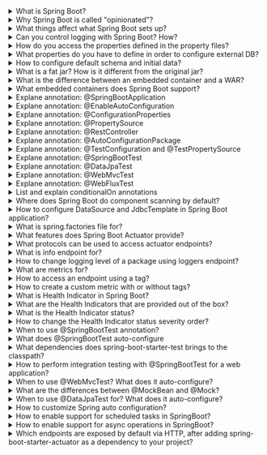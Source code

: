 <details>
  <summary>What is Spring Boot?</summary>

Spring Boot is an open-source framework designed to simplify the development of Spring-based applications.

Key Features
- Auto-Configuration: Automatically configures your application based on the dependencies you include, reducing boilerplate code.
- Embedded Servers: Comes with embedded servers like Tomcat or Jetty, allowing you to run applications as standalone executable JARs (not WARs).
- Microservices Support: Ideal for building microservices with features from Spring Cloud.
- Production-Ready: Includes Actuator for monitoring and managing applications, and supports externalized configuration for different environments.
- Developer Tools: Spring Initializr helps quickly generate Spring Boot projects with necessary dependencies.

Benefits
- Reduced Configuration: Uses sensible defaults to minimize the need for manual setup.
- Simplified Deployment: Runs on embedded servers, making it easy to deploy anywhere.

Cons:
- Memory Consumption
- Startup Time
</details>

<details>
  <summary>Why Spring Boot is called "opinionated"?</summary>
  Spring Boot is considered "opinionated" because it provides a set of conventions and default configurations that guide developers towards best practices and streamline the development process.
</details>

<details>
  <summary>What things affect what Spring Boot sets up?</summary>

- Dependencies: The libraries included in your pom.xml or build.gradle files trigger specific auto-configurations.
- Properties: Settings in application.properties or application.yml override default configurations.
- Environment: Profiles and environment-specific configurations can alter setups.
</details>

<details>
  <summary>Can you control logging with Spring Boot? How?</summary>

application.properties: 
logging.level.root=INFO
logging.level.org.springframework.web=DEBUG
logging.file.name=myapp.log
logging.pattern.console=%d{yyyy-MM-dd HH:mm:ss} - %msg%n
Spring Boot uses Logback by default. You can customize Logback settings with a logback-spring.xml or logback.xml file in the src/main/resources directory.

</details>

<details>
  <summary>How do you access the properties defined in the property files?</summary>

- @Value("${my.property.key}") - on field level
- @ConfigurationProperties(prefix = "my") - on class level - on bean
- env.getProperty("my.property.key");

</details>


<details>
  <summary>What properties do you have to define in order to configure external DB?</summary>

- spring.datasource.url: The JDBC URL for connecting to the MySQL database, including the hostname, port, and database name.
- spring.datasource.username: The username used to authenticate with the MySQL database.
- spring.datasource.password: The password used for authentication.
- spring.datasource.driver-class-name: The JDBC driver class name. For MySQL, this is typically com.mysql.cj.jdbc.Driver.
</details>

<details>
  <summary>How to configure default schema and initial data?</summary>

- Configuring Default Schema: spring.jpa.properties.hibernate.default_schema=<schema-name>
- Configuring Initial Data: A file named schema.sql or data.sql can be placed in the src/main/resources directory to initialize the database schema or data.
- For unit tests, you can use the @Sql annotation to execute SQL scripts before or after a test method:     @Sql("/test-data.sql")
</details>

<details>
  <summary>What is a fat jar? How is it different from the original jar?</summary>
Fat jar includes application classes + all dependencies. Can be run directly with java -jar, self-contained.
</details>

<details>
  <summary>What is the difference between an embedded container and a WAR?</summary>

- Embedded Container: A server that is bundled within the application itself (e.g., Tomcat, Jetty, or Undertow). The application is packaged as a standalone JAR file that includes the server. No need for an external application server. Ideal for microservices and standalone applications. Simplifies deployment and configuration.
- WAR: Requires an external server to deploy and run. Used in traditional server environments.
</details>


<details>
  <summary>What embedded containers does Spring Boot support?</summary>
  
- Jetty
- Tomcat
- Undertow
</details>


<details>
  <summary>Explane annotation: @SpringBootApplication</summary>
Level: class
Functionality: Combines @EnableAutoConfiguration, @ComponentScan, and @Configuration. Configures and launches a Spring Boot application.
</details>

<details>
  <summary>Explane annotation: @EnableAutoConfiguration	</summary>
Level: class
Functionality: Enables Spring Boot’s auto-configuration feature. Automatically configures the Spring application context based on the dependencies that are present on the classpath. It scans the classpath for available beans and settings, then configures them to reduce the need for explicit bean definitions in your configuration.
</details>

<details>
  <summary>Explane annotation: @ConfigurationProperties	</summary>
Level: Class, Field
Functionality: Binds external configuration properties to a Java object.
</details>

<details>
  <summary>Explane annotation: @PropertySource</summary>
Level: Class
Functionality: Specifies the location of property files.
</details>


<details>
  <summary>Explane annotation: @RestController	</summary>
Level: Class
Functionality: @Controller + @ResponseBody
</details>

<details>
  <summary>Explane annotation: @AutoConfigurationPackage	</summary>
Level: Class
Functionality: Specifies the package to scan for auto-configuration.
</details>



<details>
  <summary>Explane annotation: @TestConfiguration and @TestPropertySource	</summary>
Level: Class
Functionality: Defines test-specific configuration and Provides a way to configure properties for test contexts.
</details>


<details>
  <summary>Explane annotation: @SpringBootTest	</summary>
Level: Class
Functionality: Provides support for integration testing of Spring Boot applications. Contains @BootstrapWith(SpringBootTestContextBootstrapper.class)
+ @ExtendWith({SpringExtension.class})
</details>


<details>
  <summary>Explane annotation: @DataJpaTest</summary>
Level: Class
Functionality: Configures an in-memory database and scans for JPA repositories.
</details>

<details>
  <summary>Explane annotation: @WebMvcTest</summary>
Level: Class
Functionality: Configures a slice test for Spring MVC controllers.
</details>

<details>
  <summary>Explane annotation: @WebFluxTest</summary>
Level: Class
Functionality: Configures a slice test for Spring WebFlux controllers.
</details>



<details>
  <summary>List and explain conditionalOn annotations </summary>
Level: Class, method

- @ConditionalOnClass(name = "com.example.SomeClass")
- @ConditionalOnBean(name = "dataSource")
- @ConditionalOnMissingBean(DataSource.class)
- @ConditionalOnMissingClass(value = "com.example.SomeClass")
- @ConditionalOnProperty(name = "feature.enabled", havingValue = "true")
- @ConditionalOnWebApplication
- @ConditionalOnResource(resources = "classpath:somefile.txt")
- @ConditionalOnExpression("${some.expression:true}")
- @ConditionalOnJava(JavaVersion.EIGHT)

</details>


<details>
  <summary>Where does Spring Boot do component scanning by default?</summary>
When you use the @SpringBootApplication annotation, it implicitly includes the @ComponentScan annotation.
By default, Spring Boot scans for components (classes annotated with @Component, @Service, @Repository, @Controller, etc.) in the package where the @SpringBootApplication annotated class is located and all its sub-packages.
</details>


<details>
  <summary>How to configure DataSource and JdbcTemplate in Spring Boot application?</summary>

Spring Boot automatically configures a DataSource based on dependencies and application properties:
1. Dependency Inclusion: include spring-boot-starter-data-jpa and DB driver dependency
2. Define the necessary properties: spring.datasource.url, spring.datasource.username, spring.datasource.password, spring.datasource.driver-class-name
3. Spring Boot’s DataSourceAutoConfiguration class detects the presence of the DataSource properties and automatically configures a DataSource bean using these properties.

Spring Boot’s JdbcTemplateAutoConfiguration class automatically configures a JdbcTemplate bean if a DataSource bean is available.
</details>


<details>
  <summary>What is spring.factories file for?</summary>

The spring.factories file is used by Spring Boot to enable auto-configuration and other types of configuration in a modular and extensible way.
We can specify our own spring.factories file. But also, each spring-boot dependency contains it in META-INF folder. This file is used to register auto-configuration classes and other configurations necessary for the starter to function correctly.
</details>


<details>
  <summary>What features does Spring Boot Actuator provide?</summary>

1. Endpoints enabled by default:
- /actuator/health
- /actuator/info

2. Endpoints disabled by default:
- /actuator/beans
- /actuator/env
- /actuator/loggers
- /actuator/metrics
- /actuator/mappings
- /actuator/threaddump 
- /actuator/heapdump
- /actuator/httptrace
- /actuator/mappings

to enable management.endpoints.web.exposure.include=health,info,metrics

3. Also we can customize our own actuator endpoint.
4. Integration with External Monitoring Systems: Prometheus, Micrometer
  
</details>


<details>
  <summary>What protocols can be used to access actuator endpoints?</summary>
HTTP and JMX
</details>

<details>
  <summary>What is info endpoint for?</summary>
  
  The info endpoint in Spring Boot Actuator is used to expose arbitrary application information. This endpoint can be used to provide details about the application, such as:
  - Version number
  - Build information
  - Description
  - Custom application-specific information

Supplying Data to the info Endpoint:
- Add key-value pairs under the info prefix in your configuration file: info.app.name=My Application
- Implement the InfoContributor interface to add custom information programmatically.
</details>


<details>
  <summary>How to change logging level of a package using loggers endpoint?</summary>
POST .../actuator/loggers/com.example.myapp -H "Content-Type: application/json" -d '{"configuredLevel": "DEBUG"}'
</details>


<details>
  <summary>What are metrics for?</summary>

The metrics endpoint in Spring Boot Actuator provides detailed information about the application's performance and resource usage, such as:
- JVM metrics (heap memory, garbage collection)
- System metrics (CPU usage, memory usage)
- Custom application metrics
</details>

<details>
  <summary>How to access an endpoint using a tag?</summary>

You can use tags to filter and group metrics. Common tags include:
- application (e.g., application:myApp)
- status (e.g., status:up, status:down)
- region (e.g., region:us-west, region:eu-central)

Example URL with Tags:
http://localhost:8080/actuator/metrics/jvm.memory.used?tag=area:heap
</details>

<details>
  <summary>How to create a custom metric with or without tags?</summary>
  
In Spring Boot, you can create custom metrics using the MeterRegistry provided by Micrometer.
Creating a Custom Metric: inject MeterRegistry 
1. Without Tags: meterRegistry.counter("custom.metric").increment();
2. With Tags: meterRegistry.counter("custom.metric", "type", "example", "status", "success").increment(); In this example, "type" and "status" are tags with values "example" and "success".
</details>

<details>
  <summary>What is Health Indicator in Spring Boot?</summary>

 Health Indicator is a component that provides health information about an application or a particular part of it. Health Indicators contribute to the overall health status exposed by the /actuator/health endpoint, helping to monitor the application's health and diagnose issues.

Key Features:
- Health Check Integration: Health Indicators are automatically integrated into the Spring Boot Actuator's health endpoint.
- Customizable: You can create custom health indicators to check the health of specific parts of your application.

Custom health indicator: implements HealthIndicator
</details>


<details>
  <summary>What are the Health Indicators that are provided out of the box?</summary>

  Built-in Health Indicators:
- Database: Checks the status of database connections.
- Disk Space: Monitors available disk space.
- Message Brokers: Checks the status of messaging systems like RabbitMQ, Kafka, etc.

These health indicators are automatically included when you add the relevant dependencies to your project.
</details>


<details>
  <summary>What is the Health Indicator status?</summary>

In Spring Boot, the Health Indicator status is an indicator of the overall health of a specific component or the entire application. 
- UP: The component or application is healthy and operating as expected.
- DOWN: The component or application is not healthy and is experiencing issues.
- OUT_OF_SERVICE: The component or application is intentionally taken out of service and should not be used.
- UNKNOWN: The health status of the component or application cannot be determined.


The "order of statuses" in the context of Spring Boot Health Indicators refers to the priority or precedence of the health statuses. When determining the overall health of the application, Spring Boot evaluates the health status of individual components and reports the most severe status encountered. Here's what the order implies:
DOWN, OUT_OF_SERVICE, UNKNOWN, UP

</details>



<details>
  <summary>How to change the Health Indicator status severity order?</summary>

1. Custom Health Indicators: Create custom health indicators to define your own health check logic (implements HealthIndicator)
2. Custom Health Aggregator: Implement a custom HealthAggregator to control how individual health statuses are aggregated into the overall health status.
</details>


<details>
  <summary>When to use @SpringBootTest annotation?</summary>

The @SpringBootTest annotation in Spring Boot is used for integration testing. It is designed to bootstrap the entire Spring application context and run tests in an environment similar to a production setup. But it's not configure web server by default.
</details>

<details>
  <summary>What does @SpringBootTest auto-configure</summary>
@SpringBootTest = @BootstrapWith(SpringBootTestContextBootstrapper.class) + @ExtendWith({SpringExtension.class})

It configures:
- loads the full Spring application context, including all beans, configurations, and properties defined in your application
- triggers all the auto-configuration classes that are typically loaded by Spring Boot when the application starts, ensuring that components such as data sources, JPA repositories, and web layers are configured
- Loads application properties from application.properties
- Ensures that all beans are properly autowired and dependencies are injected as they would be in the actual running application
- Provides a pre-configured TestRestTemplate bean for making REST calls to the embedded web server
- TestEntityManager: Offers a TestEntityManager for JPA-based tests, simplifying the setup and teardown of database state
-  If you specify a web environment (e.g., SpringBootTest.WebEnvironment.RANDOM_PORT), it starts an embedded web server
-  Allows overriding properties specifically for tests using the @TestPropertySource annotation or properties attribute of @SpringBootTest
  
</details>

<details>
  <summary>What dependencies does spring-boot-starter-test brings to the classpath?</summary>

- JUnit 5 (Jupiter)
- Spring Test
- AssertJ
- Hamcrest
- Mockito
- JSONassert
- JsonPath
- Spring Boot Test Autoconfigure
</details>


<details>
  <summary>How to perform integration testing with @SpringBootTest for a web application?</summary>

- Use webEnvironment attribute to specify the type of web environment (embedded server) to use for the tests.
@SpringBootTest(webEnvironment = SpringBootTest.WebEnvironment.RANDOM_PORT)
- Use TestRestTemplate for HTTP Requests
- Verify Web Layer Behavior
- also you can configure Test Properties (Optional):
@TestPropertySource(properties = {
    "server.port=0", // Use a random port
    "spring.datasource.url=jdbc:h2:mem:testdb" // Use an in-memory database
})

</details>


<details>
  <summary>When to use @WebMvcTest? What does it auto-configure?</summary>

Use @WebMvcTest when you want to:
- Test Spring MVC components, especially controllers, in isolation from the rest of the application.
- Focus on the web layer’s behavior, including request handling and response formatting.

Auto-Configured Components:
- DispatcherServlet
- RequestMappingHandlerMapping and RequestMappingHandlerAdapter
- ExceptionHandlerExceptionResolver
- MessageConverters and ContentNegotiationManager
- MockMvc
- Jackson
</details>


<details>
  <summary>What are the differences between @MockBean and @Mock?</summary>

- @MockBean: Used in Spring Boot tests to replace beans in the Spring ApplicationContext with mocks. Automatically integrates with the Spring context.
- @Mock: Used in unit tests to create mock objects without involving the Spring context. Requires manual setup and initialization.
</details>

<details>
  <summary>When to use @DataJpaTest for? What does it auto-configure?</summary>

Use @DataJpaTest when you want to:
- Test JPA repositories and data access layers.
- Focus on database interactions and entity mappings.

Auto-Configured Components:
- In-Memory Database
- EntityManager
- Repositories: Scans and sets up Spring Data JPA repositories.
- Transaction Management: Configures transactions that are rolled back after each test.
- JPA Configuration: Provides basic JPA infrastructure for testing.
</details>


<details>
  <summary>How to customize Spring auto configuration?</summary>

- Exclude Auto-Configuration Classes: @SpringBootApplication(exclude = {DataSourceAutoConfiguration.class})
- Customize Auto-Configured Beans: You can provide your own beans that override the auto-configured beans
- Use Conditional Annotations
- Profile-Specific Configuration
- Customizing Spring Boot Starters: Define your own starter by creating a new module with a spring-boot-starter dependency and provide auto-configuration classes and meta-information in META-INF/spring.factories.
- Using spring.factories : org.springframework.boot.autoconfigure.EnableAutoConfiguration=\
com.example.MyCustomAutoConfiguration
</details>


<details>
  <summary>How to enable support for scheduled tasks in SpringBoot?</summary>

- Add @EnableScheduling	on @Configuration class. And @SpringBootApplication because it contains @Configuration inside.
- @Scheduled: Used on methods to specify the execution schedule. @Scheduled(fixedRate = 5000) // Runs every 5 seconds
</details>


<details>
  <summary>How to enable support for async operations in SpringBoot?</summary>

- Add @EnableAsync on @Configuration class. And @SpringBootApplication because it contains @Configuration inside.
- Add @Async on methods to indicate that they should be executed asynchronously. Returns: Can return void or a Future, CompletableFuture, or ListenableFuture.
</details>

<details>
  <summary>Which endpoints are exposed by default via HTTP, after adding spring-boot-starter-actuator as a dependency to your project?</summary>

- /actuator/info
- /actuator/health
</details>








